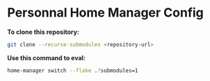 # Personnal Home Manager Config

**To clone this repository:**

```bash
git clone --recurse-submodules <repository-url>
```

**Use this command to eval:**

```bash
home-manager switch --flake .?submodules=1
```

